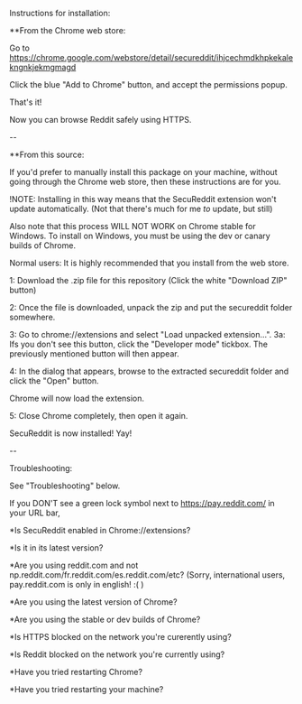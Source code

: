 Instructions for installation:

**From the Chrome web store:

Go to https://chrome.google.com/webstore/detail/secureddit/ihjcechmdkhpkekalekngnkjekmgmagd

Click the blue "Add to Chrome" button, and accept the permissions popup.

That's it! 

Now you can browse Reddit safely using HTTPS.

--

**From this source:

If you'd prefer to manually install this package on your machine, without going through the Chrome web store, 
then these instructions are for you. 

!NOTE: Installing in this way means that the SecuReddit extension won't update automatically. 
(Not that there's much for me *to* update, but still)

Also note that this process WILL NOT WORK on Chrome stable for Windows.
To install on Windows, you must be using the dev or canary builds of Chrome.

Normal users: It is highly recommended that you install from the web store. 


1: Download the .zip file for this repository (Click the white "Download ZIP" button)

2: Once the file is downloaded, unpack the zip and put the secureddit folder somewhere.

3: Go to chrome://extensions and select "Load unpacked extension...".
3a: Ifs you don't see this button, click the "Developer mode" tickbox. The previously mentioned button will then appear.  

4: In the dialog that appears, browse to the extracted secureddit folder and click  the "Open" button.

Chrome will now load the extension. 

5: Close Chrome completely, then open it again.

SecuReddit is now installed! Yay!
 
--

Troubleshooting:

See "Troubleshooting" below.

If you DON'T see a green lock symbol next to  https://pay.reddit.com/ in your URL bar, 

*Is SecuReddit enabled in Chrome://extensions?

*Is it in its latest version?

*Are you using reddit.com and not np.reddit.com/fr.reddit.com/es.reddit.com/etc? (Sorry, international users,  pay.reddit.com is only in english! :( )

*Are you using the latest version of Chrome?

*Are you using the stable or dev builds of Chrome?

*Is HTTPS blocked on the network you're curerently using?

*Is Reddit blocked on the network you're currently using?

*Have you tried restarting Chrome?

*Have you tried restarting your machine?


